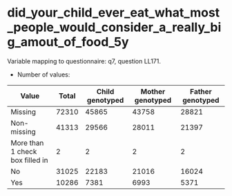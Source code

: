 # did_your_child_ever_eat_what_most_people_would_consider_a_really_big_amout_of_food_5y
Variable mapping to questionnaire: q7, question LL171.
- Number of values:

| Value | Total | Child genotyped | Mother genotyped | Father genotyped |
| ----- | ----- | --------------- | ---------------- | ---------------- |
| Missing | 72310 | 45865 | 43758 | 28821 |
| Non-missing | 41313 | 29566 | 28011 | 21397 |
| More than 1 check box filled in | 2 | 2 | 2 |2 |
| No | 31025 | 22183 | 21016 |16024 |
| Yes | 10286 | 7381 | 6993 |5371 |



